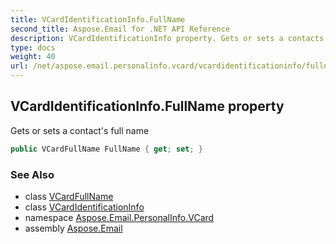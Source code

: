 ```yaml
---
title: VCardIdentificationInfo.FullName
second_title: Aspose.Email for .NET API Reference
description: VCardIdentificationInfo property. Gets or sets a contacts full name
type: docs
weight: 40
url: /net/aspose.email.personalinfo.vcard/vcardidentificationinfo/fullname/
---
```

## VCardIdentificationInfo.FullName property

Gets or sets a contact's full name

```csharp
public VCardFullName FullName { get; set; }
```

### See Also

* class [VCardFullName](../../vcardfullname/)
* class [VCardIdentificationInfo](../)
* namespace [Aspose.Email.PersonalInfo.VCard](../../vcardidentificationinfo/)
* assembly [Aspose.Email](../../../)


